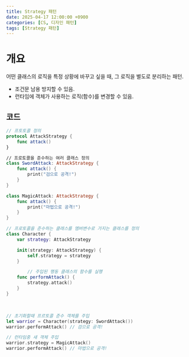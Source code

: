 ```yaml
---
title: Strategy 패턴
date: 2025-04-17 12:00:00 +0900
categories: [CS, 디자인 패턴]
tags: [Strategy 패턴]
---
```


# 개요

어떤 클래스의 로직을 특정 상황에 바꾸고 싶을 때, 그 로직을 별도로 분리하는 패턴.

- 조건문 남용 방지할 수 있음.
- 런타임에 객체가 사용하는 로직(함수)를 변경할 수 있음.

## 코드

```swift
// 프토토콜 정의
protocol AttackStrategy {
    func attack()
}

// 프로토콜을 준수하는 여러 클래스 정의
class SwordAttack: AttackStrategy {
    func attack() {
        print("검으로 공격!")
    }
}

class MagicAttack: AttackStrategy {
    func attack() {
        print("마법으로 공격!")
    }
}

// 프로토콜을 준수하는 클래스를 멤버변수로 가지는 클래스를 정의
class Character {
    var strategy: AttackStrategy

    init(strategy: AttackStrategy) {
        self.strategy = strategy
    }

		// 주입된 행동 클래스의 함수를 실행
    func performAttack() {
        strategy.attack()
    }
}
```
<br>

```swift
// 초기화할때 프르토콜 준수 객체를 주입
let warrior = Character(strategy: SwordAttack())
warrior.performAttack() // 검으로 공격!

// 런타임중 새 객체 주입
warrior.strategy = MagicAttack()
warrior.performAttack() // 마법으로 공격!
```

